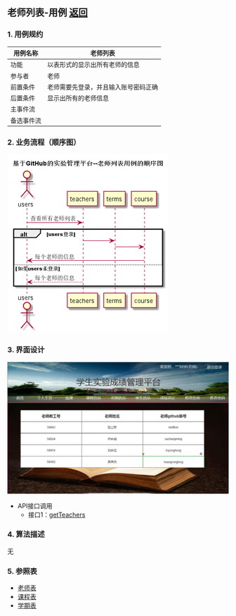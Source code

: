 ## 老师列表-用例 [返回](../README.md)

### 1. 用例规约

用例名称 | 老师列表
---|---
功能 | 以表形式的显示出所有老师的信息
参与者 | 老师
前置条件 | 老师需要先登录，并且输入账号密码正确 
后置条件 | 显示出所有的老师信息 
主事件流 | 
备选事件流 | 

### 2. 业务流程（顺序图）
![](./图片/老师列表顺序图.png)
### 3. 界面设计

![老师信息](../ui/老师信息.jpg)

- API接口调用
    - 接口1：[getTeachers](../接口/getTeachers.md)

### 4. 算法描述
无
### 5. 参照表
- [老师表](../数据库设计.md)
- [课程表](../数据库设计.md)
- [学期表](../数据库设计.md)
